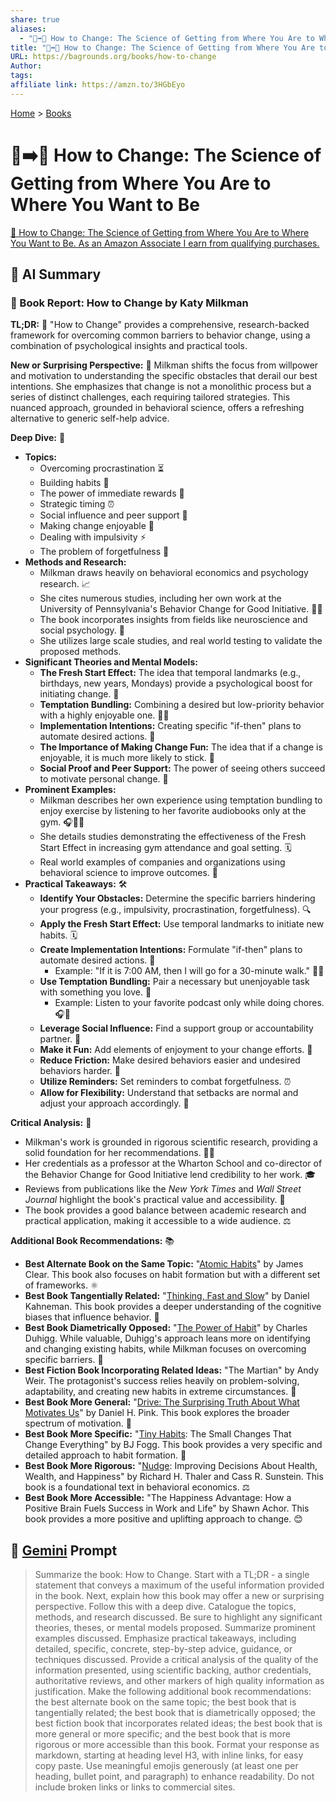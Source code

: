 ```yaml
---
share: true
aliases:
  - "🐛➡️🦋 How to Change: The Science of Getting from Where You Are to Where You Want to Be"
title: "🐛➡️🦋 How to Change: The Science of Getting from Where You Are to Where You Want to Be"
URL: https://bagrounds.org/books/how-to-change
Author: 
tags: 
affiliate link: https://amzn.to/3HGbEyo
---
```

[Home](../index.md) > [Books](./index.md)  
# 🐛➡️🦋 How to Change: The Science of Getting from Where You Are to Where You Want to Be  
[🛒 How to Change: The Science of Getting from Where You Are to Where You Want to Be. As an Amazon Associate I earn from qualifying purchases.](https://amzn.to/3HGbEyo)  
  
## 🤖 AI Summary  
### 📖 Book Report: How to Change by Katy Milkman  
**TL;DR:** 🚀 "How to Change" provides a comprehensive, research-backed framework for overcoming common barriers to behavior change, using a combination of psychological insights and practical tools.  
  
**New or Surprising Perspective:** 🤔 Milkman shifts the focus from willpower and motivation to understanding the specific obstacles that derail our best intentions. She emphasizes that change is not a monolithic process but a series of distinct challenges, each requiring tailored strategies. This nuanced approach, grounded in behavioral science, offers a refreshing alternative to generic self-help advice.  
  
**Deep Dive:** 🔬  
* **Topics:**  
    * Overcoming procrastination ⏳  
    * Building habits 🧱  
    * The power of immediate rewards 🎁  
    * Strategic timing ⏰  
    * Social influence and peer support 🤝  
    * Making change enjoyable 🥳  
    * Dealing with impulsivity ⚡  
    * The problem of forgetfulness 🧠  
* **Methods and Research:**  
    * Milkman draws heavily on behavioral economics and psychology research. 📈  
    * She cites numerous studies, including her own work at the University of Pennsylvania's Behavior Change for Good Initiative. 🧑‍🔬  
    * The book incorporates insights from fields like neuroscience and social psychology. 🧠  
    * She utilizes large scale studies, and real world testing to validate the proposed methods.  
* **Significant Theories and Mental Models:**  
    * **The Fresh Start Effect:** The idea that temporal landmarks (e.g., birthdays, new years, Mondays) provide a psychological boost for initiating change. 🌅  
    * **Temptation Bundling:** Combining a desired but low-priority behavior with a highly enjoyable one. 🤝🎁  
    * **Implementation Intentions:** Creating specific "if-then" plans to automate desired actions. 📝  
    * **The Importance of Making Change Fun:** The idea that if a change is enjoyable, it is much more likely to stick. 🥳  
    * **Social Proof and Peer Support:** The power of seeing others succeed to motivate personal change. 👥  
* **Prominent Examples:**  
    * Milkman describes her own experience using temptation bundling to enjoy exercise by listening to her favorite audiobooks only at the gym. 🎧🏋️‍♀️  
    * She details studies demonstrating the effectiveness of the Fresh Start Effect in increasing gym attendance and goal setting. 🗓️  
    * Real world examples of companies and organizations using behavioral science to improve outcomes. 🏢  
* **Practical Takeaways:** 🛠️  
    * **Identify Your Obstacles:** Determine the specific barriers hindering your progress (e.g., impulsivity, procrastination, forgetfulness). 🔍  
    * **Apply the Fresh Start Effect:** Use temporal landmarks to initiate new habits. 🗓️  
    * **Create Implementation Intentions:** Formulate "if-then" plans to automate desired actions. 📝  
        * Example: "If it is 7:00 AM, then I will go for a 30-minute walk." 🚶‍♀️  
    * **Use Temptation Bundling:** Pair a necessary but unenjoyable task with something you love. 🎁  
        * Example: Listen to your favorite podcast only while doing chores. 🎧🧹  
    * **Leverage Social Influence:** Find a support group or accountability partner. 🤝  
    * **Make it Fun:** Add elements of enjoyment to your change efforts. 🥳  
    * **Reduce Friction:** Make desired behaviors easier and undesired behaviors harder. 🚧  
    * **Utilize Reminders:** Set reminders to combat forgetfulness. ⏰  
    * **Allow for Flexibility:** Understand that setbacks are normal and adjust your approach accordingly. 🔄  
  
**Critical Analysis:** 🧐  
* Milkman's work is grounded in rigorous scientific research, providing a solid foundation for her recommendations. 🧑‍🔬  
* Her credentials as a professor at the Wharton School and co-director of the Behavior Change for Good Initiative lend credibility to her work. 🎓  
* Reviews from publications like the *New York Times* and *Wall Street Journal* highlight the book's practical value and accessibility. 📰  
* The book provides a good balance between academic research and practical application, making it accessible to a wide audience. ⚖️  
  
**Additional Book Recommendations:** 📚  
* **Best Alternate Book on the Same Topic:** "[Atomic Habits](./atomic-habits.md)" by James Clear. This book also focuses on habit formation but with a different set of frameworks. ⚛️  
* **Best Book Tangentially Related:** "[Thinking, Fast and Slow](./thinking-fast-and-slow.md)" by Daniel Kahneman. This book provides a deeper understanding of the cognitive biases that influence behavior. 🧠  
* **Best Book Diametrically Opposed:** "[The Power of Habit](./the-power-of-habit.md)" by Charles Duhigg. While valuable, Duhigg's approach leans more on identifying and changing existing habits, while Milkman focuses on overcoming specific barriers. 🔄  
* **Best Fiction Book Incorporating Related Ideas:** "The Martian" by Andy Weir. The protagonist's success relies heavily on problem-solving, adaptability, and creating new habits in extreme circumstances. 🚀  
* **Best Book More General:** "[Drive: The Surprising Truth About What Motivates Us](./drive-the-surprising-truth-about-what-motivates-us.md)" by Daniel H. Pink. This book explores the broader spectrum of motivation. 🚗  
* **Best Book More Specific:** "[Tiny Habits](./tiny-habits.md): The Small Changes That Change Everything" by BJ Fogg. This book provides a very specific and detailed approach to habit formation. 🤏  
* **Best Book More Rigorous:** "[Nudge](./nudge.md): Improving Decisions About Health, Wealth, and Happiness" by Richard H. Thaler and Cass R. Sunstein. This book is a foundational text in behavioral economics. ⚖️  
* **Best Book More Accessible:** "The Happiness Advantage: How a Positive Brain Fuels Success in Work and Life" by Shawn Achor. This book provides a more positive and uplifting approach to change. 😊  
  
## 💬 [Gemini](https://gemini.google.com) Prompt  
> Summarize the book: How to Change. Start with a TL;DR - a single statement that conveys a maximum of the useful information provided in the book. Next, explain how this book may offer a new or surprising perspective. Follow this with a deep dive. Catalogue the topics, methods, and research discussed. Be sure to highlight any significant theories, theses, or mental models proposed. Summarize prominent examples discussed. Emphasize practical takeaways, including detailed, specific, concrete, step-by-step advice, guidance, or techniques discussed. Provide a critical analysis of the quality of the information presented, using scientific backing, author credentials, authoritative reviews, and other markers of high quality information as justification. Make the following additional book recommendations: the best alternate book on the same topic; the best book that is tangentially related; the best book that is diametrically opposed; the best fiction book that incorporates related ideas; the best book that is more general or more specific; and the best book that is more rigorous or more accessible than this book. Format your response as markdown, starting at heading level H3, with inline links, for easy copy paste. Use meaningful emojis generously (at least one per heading, bullet point, and paragraph) to enhance readability. Do not include broken links or links to commercial sites.